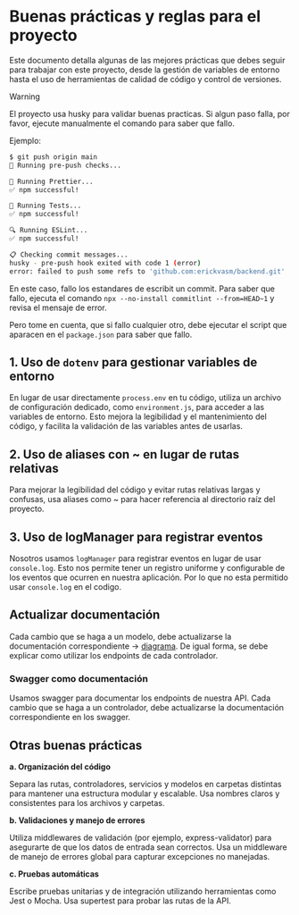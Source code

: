 # Buenas prácticas y reglas para el proyecto

Este documento detalla algunas de las mejores prácticas que debes seguir para trabajar con este proyecto, desde la gestión
de variables de entorno hasta el uso de herramientas de calidad de código y control de versiones.

> [!WARNING]
> El proyecto usa husky para validar buenas practicas.
> Si algun paso falla, por favor, ejecute manualmente el comando para saber que fallo.
>
> Ejemplo: 
>
> ```bash
> $ git push origin main
> 🏃 Running pre-push checks...
>
> 📝 Running Prettier...
> ✅ npm successful!
>
> 🧪 Running Tests...
> ✅ npm successful!
>
> 🔍 Running ESLint...
> ✅ npm successful!
>
> 📋 Checking commit messages...
> husky - pre-push hook exited with code 1 (error)
> error: failed to push some refs to 'github.com:erickvasm/backend.git'
> ```
>
> En este caso, fallo los estandares de escribit un commit. Para saber que fallo,
> ejecuta el comando `npx --no-install commitlint --from=HEAD~1` y revisa el mensaje de error.
>
> Pero tome en cuenta, que si fallo cualquier otro, debe ejecutar el script que aparacen en el
> `package.json` para saber que fallo.

## 1. Uso de `dotenv` para gestionar variables de entorno

En lugar de usar directamente `process.env` en tu código, utiliza un archivo de configuración dedicado, como
`environment.js`, para acceder a las variables de entorno. Esto mejora la legibilidad y el mantenimiento del código,
y facilita la validación de las variables antes de usarlas.

## 2. Uso de aliases con ~ en lugar de rutas relativas

Para mejorar la legibilidad del código y evitar rutas relativas largas y confusas, usa aliases como ~ para hacer
referencia al directorio raíz del proyecto.

## 3. Uso de logManager para registrar eventos

Nosotros usamos `logManager` para registrar eventos en lugar de usar `console.log`.
Esto nos permite tener un registro uniforme y configurable de los eventos que ocurren en nuestra aplicación.
Por lo que no esta permitido usar `console.log` en el codigo.

## Actualizar documentación

Cada cambio que se haga a un modelo, debe actualizarse la documentación correspondiente -> [diagrama](/docs/bd/diagrama.md).
De igual forma, se debe explicar como utilizar los endpoints de cada controlador.

### Swagger como documentación

Usamos swagger para documentar los endpoints de nuestra API. Cada cambio que se haga a un controlador, debe
actualizarse la documentación correspondiente en los swagger.

## Otras buenas prácticas

**a. Organización del código**

Separa las rutas, controladores, servicios y modelos en carpetas distintas para mantener una estructura modular y escalable.
Usa nombres claros y consistentes para los archivos y carpetas.

**b. Validaciones y manejo de errores**

Utiliza middlewares de validación (por ejemplo, express-validator) para asegurarte de que los datos de entrada sean correctos.
Usa un middleware de manejo de errores global para capturar excepciones no manejadas.

**c. Pruebas automáticas**

Escribe pruebas unitarias y de integración utilizando herramientas como Jest o Mocha.
Usa supertest para probar las rutas de la API.
